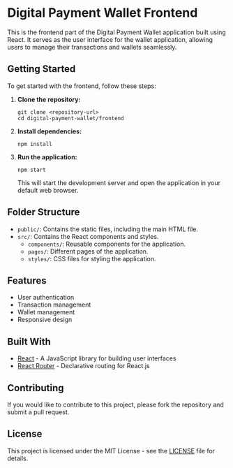 # Digital Payment Wallet Frontend

This is the frontend part of the Digital Payment Wallet application built using React. It serves as the user interface for the wallet application, allowing users to manage their transactions and wallets seamlessly.

## Getting Started

To get started with the frontend, follow these steps:

1. **Clone the repository:**
   ```
   git clone <repository-url>
   cd digital-payment-wallet/frontend
   ```

2. **Install dependencies:**
   ```
   npm install
   ```

3. **Run the application:**
   ```
   npm start
   ```

   This will start the development server and open the application in your default web browser.

## Folder Structure

- `public/`: Contains the static files, including the main HTML file.
- `src/`: Contains the React components and styles.
  - `components/`: Reusable components for the application.
  - `pages/`: Different pages of the application.
  - `styles/`: CSS files for styling the application.

## Features

- User authentication
- Transaction management
- Wallet management
- Responsive design

## Built With

- [React](https://reactjs.org/) - A JavaScript library for building user interfaces
- [React Router](https://reactrouter.com/) - Declarative routing for React.js

## Contributing

If you would like to contribute to this project, please fork the repository and submit a pull request.

## License

This project is licensed under the MIT License - see the [LICENSE](LICENSE) file for details.